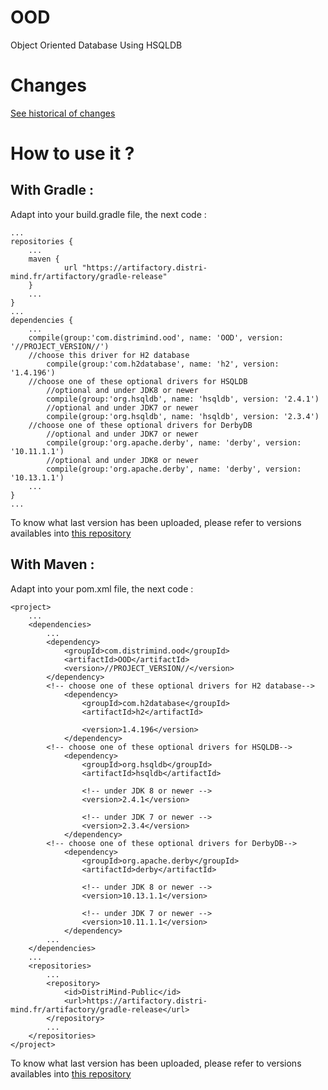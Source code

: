 # OOD
Object Oriented Database Using HSQLDB

# Changes

[See historical of changes](./versions.md)

# How to use it ?
## With Gradle :

Adapt into your build.gradle file, the next code :

	...
	repositories {
		...
		maven {
	       		url "https://artifactory.distri-mind.fr/artifactory/gradle-release"
	   	}
		...
	}
	...
	dependencies {
		...
		compile(group:'com.distrimind.ood', name: 'OOD', version: '//PROJECT_VERSION//')
		//choose this driver for H2 database
			compile(group:'com.h2database', name: 'h2', version: '1.4.196')
		//choose one of these optional drivers for HSQLDB
			//optional and under JDK8 or newer
			compile(group:'org.hsqldb', name: 'hsqldb', version: '2.4.1')
			//optional and under JDK7 or newer
			compile(group:'org.hsqldb', name: 'hsqldb', version: '2.3.4')
		//choose one of these optional drivers for DerbyDB
			//optional and under JDK7 or newer
			compile(group:'org.apache.derby', name: 'derby', version: '10.11.1.1')
			//optional and under JDK8 or newer
			compile(group:'org.apache.derby', name: 'derby', version: '10.13.1.1')
		...
	}
	...


To know what last version has been uploaded, please refer to versions availables into [this repository](https://artifactory.distri-mind.fr/artifactory/DistriMind-Public/com/distrimind/ood/OOD/)
## With Maven :
Adapt into your pom.xml file, the next code :

	<project>
		...
		<dependencies>
			...
			<dependency>
				<groupId>com.distrimind.ood</groupId>
				<artifactId>OOD</artifactId>
				<version>//PROJECT_VERSION//</version>
			</dependency>
			<!-- choose one of these optional drivers for H2 database-->
				<dependency>
					<groupId>com.h2database</groupId>
					<artifactId>h2</artifactId>

					<version>1.4.196</version>
				</dependency>
			<!-- choose one of these optional drivers for HSQLDB-->
				<dependency>
					<groupId>org.hsqldb</groupId>
					<artifactId>hsqldb</artifactId>

					<!-- under JDK 8 or newer -->
					<version>2.4.1</version>

					<!-- under JDK 7 or newer -->
					<version>2.3.4</version>
				</dependency>
			<!-- choose one of these optional drivers for DerbyDB-->
				<dependency>
					<groupId>org.apache.derby</groupId>
					<artifactId>derby</artifactId>

					<!-- under JDK 8 or newer -->
					<version>10.13.1.1</version>

					<!-- under JDK 7 or newer -->
					<version>10.11.1.1</version>
				</dependency>
			...
		</dependencies>
		...
		<repositories>
			...
			<repository>
				<id>DistriMind-Public</id>
				<url>https://artifactory.distri-mind.fr/artifactory/gradle-release</url>
			</repository>
			...
		</repositories>
	</project>

To know what last version has been uploaded, please refer to versions availables into [this repository](https://artifactory.distri-mind.fr/artifactory/DistriMind-Public/com/distrimind/ood/OOD/)
